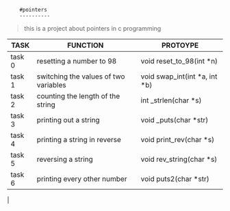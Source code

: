 		#pointers
		----------

>this is a project about pointers in c programming

| TASK | FUNCTION | PROTOYPE |
| ----- | -------- | ------- |
| task 0 | resetting a number to 98 | void reset_to_98(int *n) |
| task 1 | switching the values of two variables | void swap_int(int *a, int *b) |
| task 2 | counting the length of the string | int _strlen(char *s) |
| task 3 | printing out a string | void _puts(char *str) |
| task 4 | printing a string in reverse | void print_rev(char *s) |
| task 5 | reversing a string | void rev_string(char *s) |
| task 6 | printing every other number | void puts2(char *str) |
| 